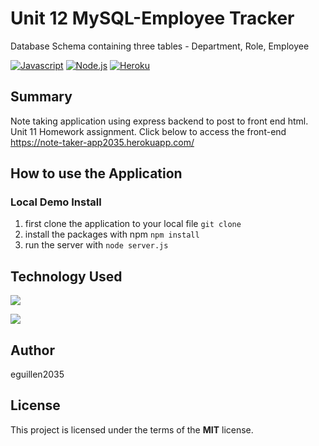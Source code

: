 # Unit 12 MySQL-Employee Tracker
 Database Schema containing three tables - Department, Role, Employee
 
[![Javascript](https://img.shields.io/badge/Javascript-JS-blue.svg)](https://www.w3schools.com/Js/)
[![Node.js](https://img.shields.io/badge/Node.js-Node-green.svg)](https://nodejs.org/en/)
[![Heroku](https://img.shields.io/badge/Heroku-HerokuLink-pink.svg)](https://note-taker-app2035.herokuapp.com/)


## Summary

Note taking application using express backend to post to front end html. Unit 11 Homework assignment. 
Click below to access the front-end
 https://note-taker-app2035.herokuapp.com/

## How to use the Application

### Local Demo Install
1. first clone the application to your local file
`git clone`
2. install the packages with npm `npm install`
3. run the server with `node server.js`

## Technology Used
 ![](http://williamavasquez.herokuapp.com/img/js.png)
 
 ![](http://williamavasquez.herokuapp.com/img/node.png)
 


## Author
eguillen2035

## License
This project is licensed under the terms of the **MIT** license.
